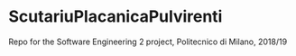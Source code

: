 # ScutariuPlacanicaPulvirenti
Repo for the Software Engineering 2 project, Politecnico di Milano, 2018/19
